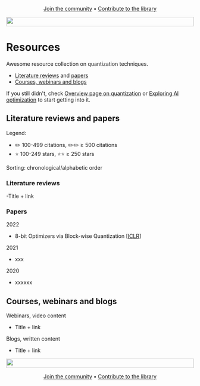 <p align="center">
  <a href="https://discord.gg/RbeQMu886J">Join the community</a> •
  <a href="https://github.com/nebuly-ai/learning-AI-optimization#contribute">Contribute to the library</a>
</p>


<img height="25" width="100%" src="https://user-images.githubusercontent.com/83510798/171454644-d4b980bc-15ab-4a31-847c-75c36c5bd96b.png">


# Resources

Awesome resource collection on quantization techniques.

- <a href="#literature-reviews">Literature reviews</a> and <a href="#papers">papers</a>
- <a href="#courses-webinars-and-blogs">Courses, webinars and blogs</a>

If you still didn't, check [Overview page on quantization](https://github.com/nebuly-ai/learning-AI-optimization/blob/main/quantization-resources) or [Exploring AI optimization](https://github.com/nebuly-ai/exploring-AI-optimization) to start getting into it. 



## Literature reviews and papers
Legend: 
- ✏️  100-499 citations, ✏️✏️ $\geq$ 500 citations
- ⭐  100-249 stars, ⭐⭐ $\geq$ 250 stars

Sorting: chronological/alphabetic order
<br> 

### Literature reviews

-Title + link


### Papers
2022
- 8-bit Optimizers via Block-wise Quantization [[ICLR](https://arxiv.org/abs/2110.02861)]


2021
- xxx

2020
- xxxxxx


## Courses, webinars and blogs

Webinars, video content
- Title + link

Blogs, written content
- Title + link



<img height="25" width="100%" src="https://user-images.githubusercontent.com/83510798/171454644-d4b980bc-15ab-4a31-847c-75c36c5bd96b.png">

<p align="center">
  <a href="https://discord.gg/RbeQMu886J">Join the community</a> •
  <a href="https://github.com/nebuly-ai/learning-AI-optimization#contribute">Contribute to the library</a>
</p>
